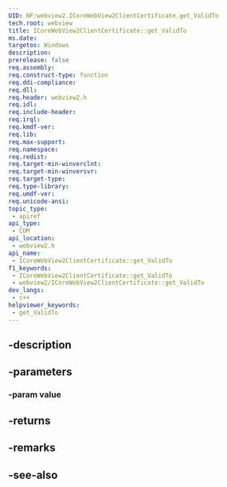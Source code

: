 ```yaml
---
UID: NF:webview2.ICoreWebView2ClientCertificate.get_ValidTo
tech.root: webview
title: ICoreWebView2ClientCertificate::get_ValidTo
ms.date: 
targetos: Windows
description: 
prerelease: false
req.assembly: 
req.construct-type: function
req.ddi-compliance: 
req.dll: 
req.header: webview2.h
req.idl: 
req.include-header: 
req.irql: 
req.kmdf-ver: 
req.lib: 
req.max-support: 
req.namespace: 
req.redist: 
req.target-min-winverclnt: 
req.target-min-winversvr: 
req.target-type: 
req.type-library: 
req.umdf-ver: 
req.unicode-ansi: 
topic_type:
 - apiref
api_type:
 - COM
api_location:
 - webview2.h
api_name:
 - ICoreWebView2ClientCertificate::get_ValidTo
f1_keywords:
 - ICoreWebView2ClientCertificate::get_ValidTo
 - webview2/ICoreWebView2ClientCertificate::get_ValidTo
dev_langs:
 - c++
helpviewer_keywords:
 - get_ValidTo
---
```


## -description

## -parameters

### -param value

## -returns

## -remarks

## -see-also

